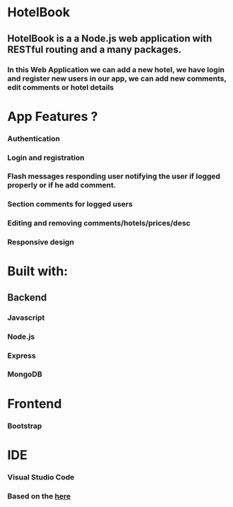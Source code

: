 # HotelBook

## HotelBook is a a Node.js web application with RESTful routing and a many packages.

### In this Web Application we can add a new hotel, we have login and register new users in our app, we can add new comments, edit comments or hotel details


# App Features ?

### Authentication 
### Login and registration
### Flash messages responding user notifying the user if logged properly or if he add comment.
### Section comments for logged users
### Editing and removing comments/hotels/prices/desc
### Responsive design 



# Built with: 

## Backend
### Javascript
### Node.js
### Express
### MongoDB

# Frontend
### Bootstrap

# IDE
### Visual Studio Code


### Based on the [here](https://yelpcamp-demo.herokuapp.com/login)




